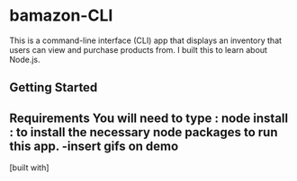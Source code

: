 # bamazon-CLI
This is a command-line interface (CLI) app that displays an inventory that users can view and purchase products from. I built this to learn about Node.js.

## Getting Started

__Requirements__
You will need to type : node install : to install the necessary node packages to run this app.
  -insert gifs on demo
---
[built with]
